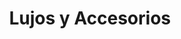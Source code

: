 ---
title: "Lujos y Accesorios"
url: /barrios-unidos/lujos-y-accesorios/
shop: piezas de automóviles
---